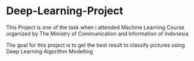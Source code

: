 # Deep-Learning-Project

This Project is one of the task when i attended Machine Learning Course organized by The Ministry of Communication and Information of Indonesia

The goal for this project is to get the best result to classify pictures using Deep Learning Algorithm Modelling
